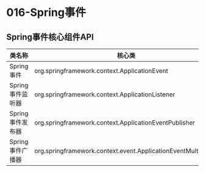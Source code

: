 # 016-Spring事件

## Spring事件核心组件API

| 类名称           | 核心类                                                       |
| ---------------- | ------------------------------------------------------------ |
| Spring事件       | org.springframework.context.ApplicationEvent                 |
| Spring事件监听器 | org.springframework.context.ApplicationListener              |
| Spring事件发布器 | org.springframework.context.ApplicationEventPublisher        |
| Spring事件广播器 | org.springframework.context.event.ApplicationEventMulticaster |


